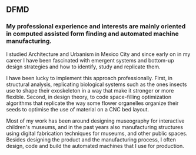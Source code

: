 ## DFMD

### My professional experience and interests are mainly oriented in computed assisted form finding and automated machine manufacturing.

I studied Architecture and Urbanism in Mexico City and since early on in my career I have been fascinated with emergent systems and bottom-up design strategies and how to identify, study and replicate them.

I have been lucky to implement this approach professionally. First, in structural analysis, replicating biological systems such as the ones insects use to shape their exoskeleton in a way that make it stronger or more flexible. Second, in design theory, to code space-filling optimization algorithms that replicate the way some flower organelles organize their seeds to optimise the use of material on a CNC bed layout.

Most of my work has been around designing museography for interactive children's museums, and in the past years also manufacturing structures using digital fabrication techniques for museums, and other public spaces. Besides designing the product and the manufacturing process, I often design, code and build the automated machines that I use for production.
